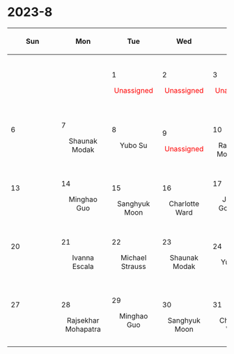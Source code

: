 # 2023-8

|<div style='width:100px'><p>Sun</p></div>|<div style='width:100px'><p>Mon</p></div>|<div style='width:100px'><p>Tue</p></div>|<div style='width:100px'><p>Wed</p></div>|<div style='width:100px'><p>Thu</p></div>|<div style='width:100px'><p>Fri</p></div>|<div style='width:100px'><p>Sat</p></div>|
|:-:|:-:|:-:|:-:|:-:|:-:|:-:|
|<p><br/><br/></p> |<p><br/><br/></p> |<p align='left'>1</p><span style='color:red'>Unassigned</span><br/><br/>|<p align='left'>2</p><span style='color:red'>Unassigned</span><br/><br/>|<p align='left'>3</p><span style='color:red'>Unassigned</span><br/><br/>|<p align='left'>4</p><p>Michael Strauss<br/><br/></p>|<p align='left'>5</p><p><br/><br/></p>|
|<p align='left'>6</p><p><br/><br/></p>|<p align='left'>7</p><p>Shaunak Modak<br/><br/></p>|<p align='left'>8</p><p>Yubo Su<br/><br/></p>|<p align='left'>9</p><span style='color:red'>Unassigned</span><br/><br/>|<p align='left'>10</p><p>Rajsekhar<br/> Mohapatra</p>|<p align='left'>11</p><p>Chang-Goo<br/> Kim</p>|<p align='left'>12</p><p><br/><br/></p>|
|<p align='left'>13</p><p><br/><br/></p>|<p align='left'>14</p><p>Minghao Guo<br/><br/></p>|<p align='left'>15</p><p>Sanghyuk<br/> Moon</p>|<p align='left'>16</p><p>Charlotte<br/> Ward</p>|<p align='left'>17</p><p>Jeremy Goodman<br/><br/></p>|<p align='left'>18</p><span style='color:red'>Unassigned</span><br/><br/>|<p align='left'>19</p><p><br/><br/></p>|
|<p align='left'>20</p><p><br/><br/></p>|<p align='left'>21</p><p>Ivanna Escala<br/><br/></p>|<p align='left'>22</p><p>Michael Strauss<br/><br/></p>|<p align='left'>23</p><p>Shaunak Modak<br/><br/></p>|<p align='left'>24</p><p>Yubo Su<br/><br/></p>|<p align='left'>25</p><p>Philipp Kempski<br/><br/></p>|<p align='left'>26</p><p><br/><br/></p>|
|<p align='left'>27</p><p><br/><br/></p>|<p align='left'>28</p><p>Rajsekhar<br/> Mohapatra</p>|<p align='left'>29</p><p>Minghao Guo<br/><br/></p>|<p align='left'>30</p><p>Sanghyuk<br/> Moon</p>|<p align='left'>31</p><p>Charlotte<br/> Ward</p>|<p><br/><br/></p> |<p><br/><br/></p> |
